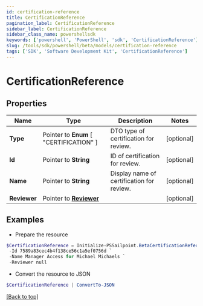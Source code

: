 ```yaml
---
id: certification-reference
title: CertificationReference
pagination_label: CertificationReference
sidebar_label: CertificationReference
sidebar_class_name: powershellsdk
keywords: ['powershell', 'PowerShell', 'sdk', 'CertificationReference'] 
slug: /tools/sdk/powershell/beta/models/certification-reference
tags: ['SDK', 'Software Development Kit', 'CertificationReference']
---
```



# CertificationReference

## Properties

Name | Type | Description | Notes
------------ | ------------- | ------------- | -------------
**Type** |  Pointer to  **Enum** [  "CERTIFICATION" ] | DTO type of certification for review. | [optional] 
**Id** |  Pointer to **String** | ID of certification for review. | [optional] 
**Name** |  Pointer to **String** | Display name of certification for review. | [optional] 
**Reviewer** |  Pointer to [**Reviewer**](reviewer) |  | [optional] 

## Examples

- Prepare the resource
```powershell
$CertificationReference = Initialize-PSSailpoint.BetaCertificationReference  -Type IDENTITY `
 -Id 7589a83cec4b4f138ce56c1a5ef0756d `
 -Name Manager Access for Michael Michaels `
 -Reviewer null
```

- Convert the resource to JSON
```powershell
$CertificationReference | ConvertTo-JSON
```


[[Back to top]](#) 

